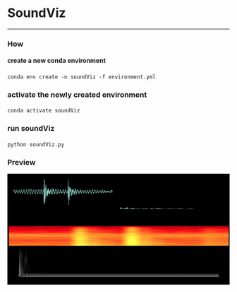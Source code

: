 # SoundViz
---
### How
#### create a new conda environment
`conda env create -n soundViz -f environment.yml `
### activate the newly created environment
`conda activate soundViz`
### run soundViz
`python soundViz.py`

### Preview
![Screenshot](soundviz.png)

